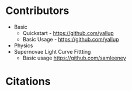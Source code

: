 # Contributors

- Basic
    - Quickstart - https://github.com/yallup
    - Basic Usage - https://github.com/yallup
- Physics
- Supernovae Light Curve Fittting
    - Basic usage https://github.com/samleeney


# Citations

```{bibliography}
```